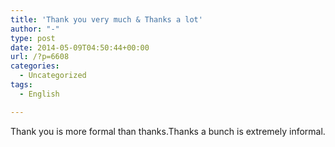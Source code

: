 ```yaml
---
title: 'Thank you very much & Thanks a lot'
author: "-"
type: post
date: 2014-05-09T04:50:44+00:00
url: /?p=6608
categories:
  - Uncategorized
tags:
  - English

---
```

Thank you is more formal than thanks.Thanks a bunch is extremely informal.